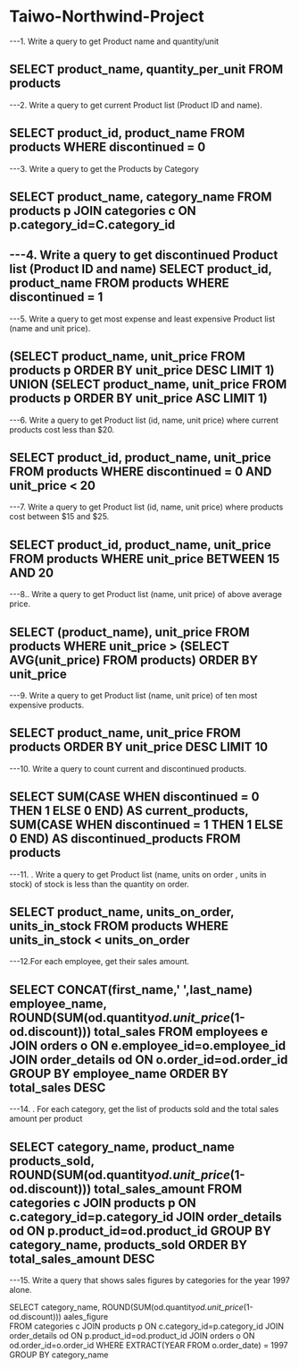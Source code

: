 # Taiwo-Northwind-Project
---1. Write a query to get Product name and quantity/unit

SELECT product_name, quantity_per_unit
FROM products
----------------------------------------------------------------------
---2. Write a query to get current Product list (Product ID and name). 

SELECT product_id, product_name
FROM products
WHERE discontinued = 0
--------------------------------------------------------------------------------------------
---3. Write a query to get the Products by Category 

SELECT product_name, category_name
FROM products p
JOIN categories c ON p.category_id=C.category_id
-------------------------------------------------------------------------------------
---4. Write a query to get discontinued Product list (Product ID and name)
SELECT product_id, product_name
FROM products
WHERE discontinued = 1
--------------------------------------------------------------------------------------------
---5. Write a query to get most expense and least expensive Product list (name 
and unit price). 

(SELECT product_name, unit_price
FROM products p
ORDER BY unit_price DESC
LIMIT 1)
UNION
(SELECT product_name, unit_price
FROM products p
ORDER BY unit_price ASC
LIMIT 1)
-------------------------------------------------------------------------------------------
---6. Write a query to get Product list (id, name, unit price) where current products 
cost less than $20. 

SELECT product_id, product_name, unit_price
FROM products
WHERE discontinued = 0 AND unit_price < 20
-------------------------------------------------------------------------------------------
---7. Write a query to get Product list (id, name, unit price) where products cost 
between $15 and $25. 

SELECT product_id, product_name, unit_price
FROM products
WHERE unit_price BETWEEN 15 AND 20
------------------------------------------------------------------------------------------

---8.. Write a query to get Product list (name, unit price) of above average price.

SELECT (product_name), unit_price
FROM products
WHERE unit_price > (SELECT AVG(unit_price) FROM products)
ORDER BY unit_price
------------------------------------------------------------------------------------
---9. Write a query to get Product list (name, unit price) of ten most expensive 
products. 

SELECT product_name, unit_price
FROM products
ORDER BY unit_price DESC
LIMIT 10
-------------------------------------------------------------------------------------
---10. Write a query to count current and discontinued products. 

SELECT 
			SUM(CASE WHEN discontinued = 0 THEN 1 ELSE 0 END) AS current_products,
			SUM(CASE WHEN discontinued = 1 THEN 1 ELSE 0 END) AS discontinued_products
FROM products
---------------------------------------------------------------------------------------
---11. . Write a query to get Product list (name, units on order , units in stock) of stock 
is less than the quantity on order.

SELECT product_name, units_on_order, units_in_stock
FROM products
WHERE units_in_stock < units_on_order
------------------------------------------------------------------------------------------------
---12.For each employee, get their sales amount. 

SELECT CONCAT(first_name,' ',last_name) employee_name, ROUND(SUM(od.quantity*od.unit_price*(1-od.discount))) total_sales
FROM employees e
JOIN orders o ON e.employee_id=o.employee_id
JOIN order_details od ON o.order_id=od.order_id
GROUP BY employee_name
ORDER BY total_sales DESC
------------------------------------------------------------------------------------------------------
---14. . For each category, get the list of products sold and the total sales amount per 
product 

SELECT category_name, product_name products_sold, ROUND(SUM(od.quantity*od.unit_price*(1-od.discount))) total_sales_amount
FROM categories c
JOIN products p ON c.category_id=p.category_id
JOIN order_details od ON p.product_id=od.product_id
GROUP BY category_name, products_sold
ORDER BY total_sales_amount DESC
---------------------------------------------------------------------------------------------------------
---15. Write a query that shows sales figures by categories for the year 1997 alone. 

SELECT category_name, ROUND(SUM(od.quantity*od.unit_price*(1-od.discount))) aales_figure                     
FROM categories c
JOIN products p ON c.category_id=p.category_id
JOIN order_details od ON p.product_id=od.product_id
JOIN orders o ON od.order_id=o.order_id
WHERE EXTRACT(YEAR FROM o.order_date) = 1997
GROUP BY  category_name
